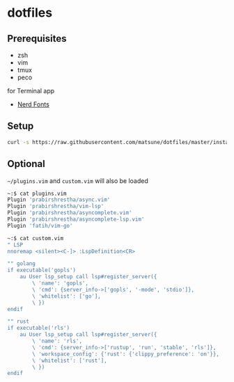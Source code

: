 # dotfiles
## Prerequisites
- zsh
- vim
- tmux
- peco


for Terminal app
- [Nerd Fonts](https://www.nerdfonts.com/)

## Setup
```sh
curl -s https://raw.githubusercontent.com/matsune/dotfiles/master/install.sh | sh
```

## Optional
`~/plugins.vim` and `custom.vim` will also be loaded

```sh
~:$ cat plugins.vim
Plugin 'prabirshrestha/async.vim'
Plugin 'prabirshrestha/vim-lsp'
Plugin 'prabirshrestha/asyncomplete.vim'
Plugin 'prabirshrestha/asyncomplete-lsp.vim'
Plugin 'fatih/vim-go'

~:$ cat custom.vim
" LSP
nnoremap <silent><C-]> :LspDefinition<CR>

"" golang
if executable('gopls')
    au User lsp_setup call lsp#register_server({
        \ 'name': 'gopls',
        \ 'cmd': {server_info->['gopls', '-mode', 'stdio']},
        \ 'whitelist': ['go'],
        \ })
endif

"" rust
if executable('rls')
    au User lsp_setup call lsp#register_server({
        \ 'name': 'rls',
        \ 'cmd': {server_info->['rustup', 'run', 'stable', 'rls']},
        \ 'workspace_config': {'rust': {'clippy_preference': 'on'}},
        \ 'whitelist': ['rust'],
        \ })
endif
```
